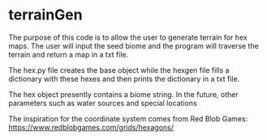 # terrainGen

The purpose of this code is to allow the user to generate terrain for hex maps.
The user will input the seed biome and the program will traverse the terrain
and return a map in a txt file.

The hex.py file creates the base object while the hexgen file fills a dictionary with these hexes
and then prints the dictionary in a txt file. 

The hex object presently contains a biome string. In the future, other parameters such as water sources
and special locations

The inspiration for the coordinate system comes from Red Blob Games: https://www.redblobgames.com/grids/hexagons/